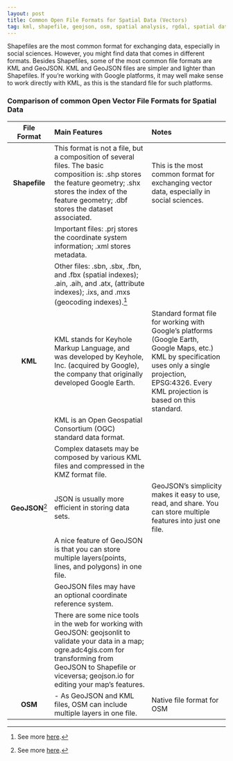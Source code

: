 ```yaml
---
layout: post
title: Common Open File Formats for Spatial Data (Vectors)
tag: kml, shapefile, geojson, osm, spatial analysis, rgdal, spatial data, open file formats, Open Geospatial Consortium
---
```


Shapefiles are the most common format for exchanging data, especially in social sciences.
However, you might find data that comes in different formats. Besides Shapefiles, some of the
most common file formats are KML and GeoJSON. KML and GeoJSON files are simpler and lighter
than Shapefiles. If you’re working with Google platforms, it may well make sense to work directly
with KML, as this is the standard file for such platforms.

### Comparison of common Open Vector File Formats for Spatial Data

| File Format | Main Features | Notes |
| :---:       | :---          | :---  |
| **Shapefile**   | This format is not a file, but a composition of several files. The basic composition is: .shp stores the feature geometry; .shx stores the index of the feature geometry; .dbf stores the dataset associated. | This is the most common format for exchanging vector data, especially in social sciences. |
|   | Important files: .prj stores the coordinate system information; .xml stores metadata. | |
|   | Other files: .sbn, .sbx, .fbn, and .fbx (spatial indexes); .ain, .aih, and .atx, (attribute indexes); .ixs, and .mxs (geocoding indexes).[^1]  |   |
| **KML** | KML stands for Keyhole Markup Language, and was developed by Keyhole, Inc. (acquired by Google), the company that originally developed Google Earth. | Standard format file for working with Google’s platforms (Google Earth, Google Maps, etc.) KML by specification uses only a single projection, EPSG:4326. Every KML projection is based on this standard. |
|   | KML is an Open Geospatial Consortium (OGC) standard data format.  |   |
|   | Complex datasets may be composed by various KML files and compressed in the KMZ format file.  |   |
| **GeoJSON**[^2] | JSON is usually more efficient in storing data sets. | GeoJSON’s simplicity makes it easy to use, read, and share. You can store multiple features into just one file. |
|   | A nice feature of GeoJSON is that you can store multiple layers(points, lines, and polygons) in one file.  |   |
|   | GeoJSON files may have an optional coordinate reference system.  |   |
|   | There are some nice tools in the web for working with GeoJSON: geojsonlit to validate your data in a map; ogre.adc4gis.com for transforming from GeoJSON to Shapefile or viceversa; geojson.io for editing your map’s features.  |   |
| **OSM** | - As GeoJSON and KML files, OSM can include multiple layers in one file. | Native file format for OSM |

[^1]: See more [here](http://resources.arcgis.com/en/help/main/10.2/index.html#//005600000003000000).
[^2]: See more [here](http://www.macwright.org/2015/03/23/geojson-second-bite.html).

